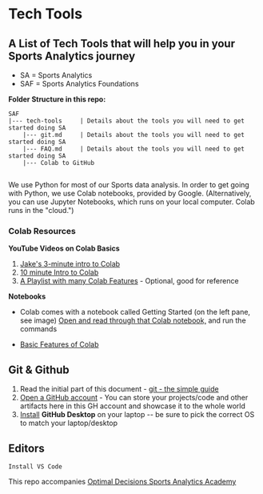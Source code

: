 # Tech Tools

## A List of Tech Tools that will help you in your Sports Analytics journey

- SA = Sports Analytics
- SAF = Sports Analytics Foundations

**Folder Structure in this repo:**

```
SAF 
|--- tech-tools     | Details about the tools you will need to get started doing SA
    |--- git.md     | Details about the tools you will need to get started doing SA
    |--- FAQ.md     | Details about the tools you will need to get started doing SA
    |--- Colab to GitHub 
    
```

We use Python for most of our Sports data analysis. In order to get going with Python, we use Colab notebooks, provided by Google.
(Alternatively, you can use Jupyter Notebooks, which runs on your local computer. Colab runs in the "cloud.")


### Colab Resources

**YouTube Videos on Colab Basics**

1. [Jake's 3-minute intro to Colab](https://www.youtube.com/watch?v=inN8seMm7UI)
2. [10 minute Intro to Colab](https://www.youtube.com/watch?v=RLYoEyIHL6A)
3. [A Playlist with many Colab Features](https://youtube.com/playlist?list=PLA83b1JHN4ly56Y7o6vDAT8Szxc3_EdRH&si=3CrX9nxl8MoaQ0YK) - Optional, good for reference

**Notebooks**

- Colab comes with a notebook called Getting Started (on the left pane, see image)
[Open and read through that Colab notebook,](https://colab.research.google.com/#scrollTo=GJBs_flRovLc) and run the commands

- [Basic Features of Colab](https://colab.research.google.com/notebooks/basic_features_overview.ipynb)



## Git & Github

1. Read the initial part of this document - [git - the simple guide](https://rogerdudler.github.io/git-guide/) 
2. [Open a GitHub account](https://docs.github.com/en/get-started/quickstart/creating-an-account-on-github#:~:text=%22Hello%20World.%22-,Signing%20up%20for%20a%20new%20personal%20account,to%20create%20your%20personal%20account.) - You can store your projects/code and other artifacts here in this GH account and showcase it to the whole world
3. [Install](https://desktop.github.com/) **GitHub Desktop** on your laptop -- be sure to pick the correct OS to match your laptop/desktop

## Editors

    Install VS Code




This repo accompanies [Optimal Decisions Sports Analytics Academy](https://optimaldecisions.github.io/sports-analytics/)
